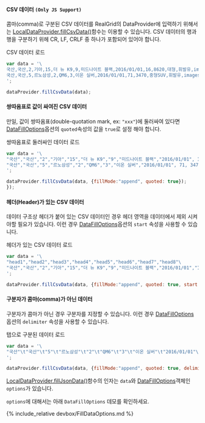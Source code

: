 #### CSV 데이터 `(Only JS Support)`

콤마(comma)로 구분된 CSV 데이터를 RealGrid의 DataProvider에 입력하기 위해서는 [LocalDataProvider.fillCsvData()](http://help.realgrid.com/api/LocalDataProvider/fillCsvData/)함수는 이용할 수 있습니다. CSV 데이터의 행과 행을 구분하기 위헤 CR, LF, CRLF 중 하나가 포함되어 있어야 합니다.

<a class="btn primary small round lowercase" id="fillCsvData1">CSV 데이터 로드</a>

```js
var data = '\
국산,국산,2,기아,15,더 뉴 K9,9,미드나이트 블랙,2016/01/01,16,8620,대형,휘발유,images/215.png, images/215.png\n\
국산,국산,5,르노삼성,2,QM6,3,이온 실버,2016/01/01,71,3470,중형SUV,휘발유,images/502.png, images/502.png\
';

dataProvider.fillCsvData(data);
```

#### 쌍따옴표로 값이 싸여진 CSV 데이터

만일, 값이 쌍따옴표(double-quotation mark, ex: `"xxx"`)에 둘러싸여 있다면 [DataFillOptions](http://help.realgrid.com/api/types/DataFillOptions/)옵션의 `quoted`속성의 값을 `true`로 설정 해야 합니다.

<a class="btn primary small round lowercase" id="fillCsvData2">쌍따옴표로 둘러싸인 데이터 로드</a>

```js
var data = '\
"국산","국산","2","기아","15","더 뉴 K9","9","미드나이트 블랙","2016/01/01", 16, 8620,"대형","휘발유","images/215.png","images/215.png"\n\
"국산","국산","5","르노삼성","2","QM6","3","이온 실버","2016/01/01", 71, 3470,"중형SUV","휘발유","images/502.png","images/502.png"\
';

dataProvider.fillCsvData(data, {fillMode:"append", quoted: true});
});
```

#### 헤더(Header)가 있는 CSV 데이터

데이터 구조상 헤더가 붙어 있는 CSV 데이터인 경우 헤더 영역을 데이터에서 제외 시켜야할 필요가 있습니다. 이런 경우 [DataFillOptions](http://help.realgrid.com/api/types/DataFillOptions/)옵션의 `start` 속성을 사용할 수 있습니다.

<a class="btn primary small round lowercase" id="fillCsvData3">헤더가 있는 CSV 데이터 로드</a>

```js
var data = '\
"head1","head2","head3","head4","head5","head6","head7","head8"\
"국산","국산","2","기아","15","더 뉴 K9","9","미드나이트 블랙","2016/01/01","16","8620","대형","휘발유","images/215.png","images/215.png"\
';

dataProvider.fillCsvData(data, {fillMode:"append", quoted: true, start: 1});
```

#### 구분자가 콤마(comma)가 아닌 데이터

구분자가 콤마가 아닌 경우 구분자를 지정할 수 있습니다. 이런 경우 [DataFillOptions](http://help.realgrid.com/api/types/DataFillOptions/)옵션의 `delimiter` 속성을 사용할 수 있습니다.

<a class="btn primary small round lowercase" id="fillCsvData4">탭으로 구분된 데이터 로드</a>

```js
var data = '\
"국산"\t"국산"\t"5"\t"르노삼성"\t"2"\t"QM6"\t"3"\t"이온 실버"\t"2016/01/01"\t"71"\t"3470"\t"중형SUV"\t"휘발유"\t"images/502.png"\t"images/502.png"\
';

dataProvider.fillCsvData(data, {fillMode:"append", quoted: true, delimiter:"\t"});
```

[LocalDataProvider.fillJsonData()](http://help.realgrid.com/api/LocalDataProvider/fillJsonData/)함수의 인자는 `data`와 [DataFillOptions](http://help.realgrid.com/api/types/DataFillOptions/)객체인 `options`가 있습니다.

`options`에 대해서는 아래 `DataFillOptions` 데모를 확인하세요.

{% include_relative devbox/FillDataOptions.md %}

<script>

$('#fillCsvData1').click(function() {
var data = '\
국산,국산,2,기아,15,더 뉴 K9,9,미드나이트 블랙,2016/01/01,16,8620,대형,휘발유,images/215.png, images/215.png\n\
국산,국산,5,르노삼성,2,QM6,3,이온 실버,2016/01/01,71,3470,중형SUV,휘발유,images/502.png, images/502.png\
';

dataProvider.fillCsvData(data);
});

$('#fillCsvData2').click(function() {
var data = '\
"국산","국산","2","기아","15","더 뉴 K9","9","미드나이트 블랙","2016/01/01", 16, 8620,"대형","휘발유","images/215.png","images/215.png"\n\
"국산","국산","5","르노삼성","2","QM6","3","이온 실버","2016/01/01", 71, 3470,"중형SUV","휘발유","images/502.png","images/502.png"';
  dataProvider.fillCsvData(data, {fillMode:"append", quoted: true});
});

$('#fillCsvData3').click(function() {
var data = '\
"head1","head2","head3","head4","head5","head6","head7","head8"\n\
"국산","국산","2","기아","15","더 뉴 K9","9","미드나이트 블랙","2016/01/01", 16, 8620,"대형","휘발유","images/215.png","images/215.png"';

  dataProvider.fillCsvData(data, {fillMode:"append", quoted: true, start: 1});
});

$('#fillCsvData4').click(function() {
  var data = '"국산"\t"국산"\t"5"\t"르노삼성"\t"2"\t"QM6"\t"3"\t"이온 실버"\t"2016/01/01"\t 71\t 3470\t"중형SUV"\t"휘발유"\t"images/502.png"\t"images/502.png"';

  dataProvider.fillCsvData(data, {fillMode:"append", quoted: true, delimiter:"\t"});
});
</script>